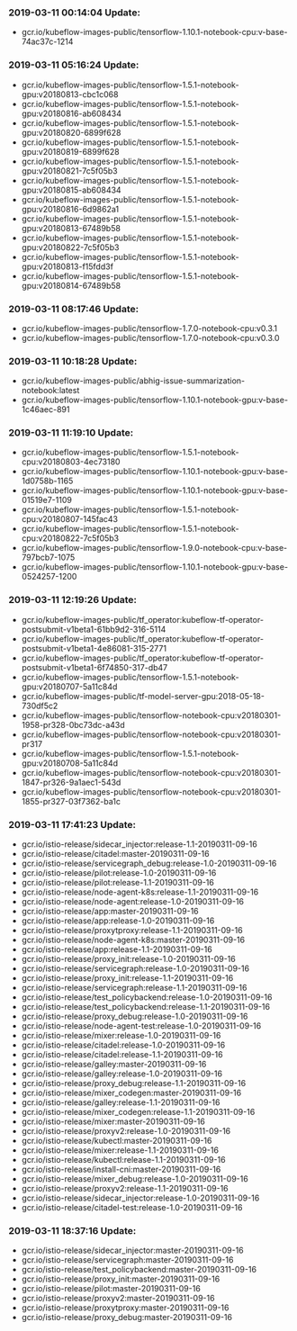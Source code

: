 ### 2019-03-11 00:14:04 Update:

- gcr.io/kubeflow-images-public/tensorflow-1.10.1-notebook-cpu:v-base-74ac37c-1214
### 2019-03-11 05:16:24 Update:

- gcr.io/kubeflow-images-public/tensorflow-1.5.1-notebook-gpu:v20180813-cbc1c068
- gcr.io/kubeflow-images-public/tensorflow-1.5.1-notebook-gpu:v20180816-ab608434
- gcr.io/kubeflow-images-public/tensorflow-1.5.1-notebook-gpu:v20180820-6899f628
- gcr.io/kubeflow-images-public/tensorflow-1.5.1-notebook-gpu:v20180819-6899f628
- gcr.io/kubeflow-images-public/tensorflow-1.5.1-notebook-gpu:v20180821-7c5f05b3
- gcr.io/kubeflow-images-public/tensorflow-1.5.1-notebook-gpu:v20180815-ab608434
- gcr.io/kubeflow-images-public/tensorflow-1.5.1-notebook-gpu:v20180816-6d9862a1
- gcr.io/kubeflow-images-public/tensorflow-1.5.1-notebook-gpu:v20180813-67489b58
- gcr.io/kubeflow-images-public/tensorflow-1.5.1-notebook-gpu:v20180822-7c5f05b3
- gcr.io/kubeflow-images-public/tensorflow-1.5.1-notebook-gpu:v20180813-f15fdd3f
- gcr.io/kubeflow-images-public/tensorflow-1.5.1-notebook-gpu:v20180814-67489b58
### 2019-03-11 08:17:46 Update:

- gcr.io/kubeflow-images-public/tensorflow-1.7.0-notebook-cpu:v0.3.1
- gcr.io/kubeflow-images-public/tensorflow-1.7.0-notebook-cpu:v0.3.0
### 2019-03-11 10:18:28 Update:

- gcr.io/kubeflow-images-public/abhig-issue-summarization-notebook:latest
- gcr.io/kubeflow-images-public/tensorflow-1.10.1-notebook-gpu:v-base-1c46aec-891
### 2019-03-11 11:19:10 Update:

- gcr.io/kubeflow-images-public/tensorflow-1.5.1-notebook-cpu:v20180803-4ec73180
- gcr.io/kubeflow-images-public/tensorflow-1.10.1-notebook-gpu:v-base-1d0758b-1165
- gcr.io/kubeflow-images-public/tensorflow-1.10.1-notebook-gpu:v-base-01519e7-1109
- gcr.io/kubeflow-images-public/tensorflow-1.5.1-notebook-cpu:v20180807-145fac43
- gcr.io/kubeflow-images-public/tensorflow-1.5.1-notebook-cpu:v20180822-7c5f05b3
- gcr.io/kubeflow-images-public/tensorflow-1.9.0-notebook-cpu:v-base-797bcb7-1075
- gcr.io/kubeflow-images-public/tensorflow-1.10.1-notebook-gpu:v-base-0524257-1200
### 2019-03-11 12:19:26 Update:

- gcr.io/kubeflow-images-public/tf_operator:kubeflow-tf-operator-postsubmit-v1beta1-61bb9d2-316-5114
- gcr.io/kubeflow-images-public/tf_operator:kubeflow-tf-operator-postsubmit-v1beta1-4e86081-315-2771
- gcr.io/kubeflow-images-public/tf_operator:kubeflow-tf-operator-postsubmit-v1beta1-6f74850-317-db47
- gcr.io/kubeflow-images-public/tensorflow-1.5.1-notebook-gpu:v20180707-5a11c84d
- gcr.io/kubeflow-images-public/tf-model-server-gpu:2018-05-18-730df5c2
- gcr.io/kubeflow-images-public/tensorflow-notebook-cpu:v20180301-1958-pr328-0bc73dc-a43d
- gcr.io/kubeflow-images-public/tensorflow-notebook-cpu:v20180301-pr317
- gcr.io/kubeflow-images-public/tensorflow-1.5.1-notebook-gpu:v20180708-5a11c84d
- gcr.io/kubeflow-images-public/tensorflow-notebook-cpu:v20180301-1847-pr326-9a1aec1-543d
- gcr.io/kubeflow-images-public/tensorflow-notebook-cpu:v20180301-1855-pr327-03f7362-ba1c
### 2019-03-11 17:41:23 Update:

- gcr.io/istio-release/sidecar_injector:release-1.1-20190311-09-16
- gcr.io/istio-release/citadel:master-20190311-09-16
- gcr.io/istio-release/servicegraph_debug:release-1.0-20190311-09-16
- gcr.io/istio-release/pilot:release-1.0-20190311-09-16
- gcr.io/istio-release/pilot:release-1.1-20190311-09-16
- gcr.io/istio-release/node-agent-k8s:release-1.1-20190311-09-16
- gcr.io/istio-release/node-agent:release-1.0-20190311-09-16
- gcr.io/istio-release/app:master-20190311-09-16
- gcr.io/istio-release/app:release-1.0-20190311-09-16
- gcr.io/istio-release/proxytproxy:release-1.1-20190311-09-16
- gcr.io/istio-release/node-agent-k8s:master-20190311-09-16
- gcr.io/istio-release/app:release-1.1-20190311-09-16
- gcr.io/istio-release/proxy_init:release-1.0-20190311-09-16
- gcr.io/istio-release/servicegraph:release-1.0-20190311-09-16
- gcr.io/istio-release/proxy_init:release-1.1-20190311-09-16
- gcr.io/istio-release/servicegraph:release-1.1-20190311-09-16
- gcr.io/istio-release/test_policybackend:release-1.0-20190311-09-16
- gcr.io/istio-release/test_policybackend:release-1.1-20190311-09-16
- gcr.io/istio-release/proxy_debug:release-1.0-20190311-09-16
- gcr.io/istio-release/node-agent-test:release-1.0-20190311-09-16
- gcr.io/istio-release/mixer:release-1.0-20190311-09-16
- gcr.io/istio-release/citadel:release-1.0-20190311-09-16
- gcr.io/istio-release/citadel:release-1.1-20190311-09-16
- gcr.io/istio-release/galley:master-20190311-09-16
- gcr.io/istio-release/galley:release-1.0-20190311-09-16
- gcr.io/istio-release/proxy_debug:release-1.1-20190311-09-16
- gcr.io/istio-release/mixer_codegen:master-20190311-09-16
- gcr.io/istio-release/galley:release-1.1-20190311-09-16
- gcr.io/istio-release/mixer_codegen:release-1.1-20190311-09-16
- gcr.io/istio-release/mixer:master-20190311-09-16
- gcr.io/istio-release/proxyv2:release-1.0-20190311-09-16
- gcr.io/istio-release/kubectl:master-20190311-09-16
- gcr.io/istio-release/mixer:release-1.1-20190311-09-16
- gcr.io/istio-release/kubectl:release-1.1-20190311-09-16
- gcr.io/istio-release/install-cni:master-20190311-09-16
- gcr.io/istio-release/mixer_debug:release-1.0-20190311-09-16
- gcr.io/istio-release/proxyv2:release-1.1-20190311-09-16
- gcr.io/istio-release/sidecar_injector:release-1.0-20190311-09-16
- gcr.io/istio-release/citadel-test:release-1.0-20190311-09-16
### 2019-03-11 18:37:16 Update:

- gcr.io/istio-release/sidecar_injector:master-20190311-09-16
- gcr.io/istio-release/servicegraph:master-20190311-09-16
- gcr.io/istio-release/test_policybackend:master-20190311-09-16
- gcr.io/istio-release/proxy_init:master-20190311-09-16
- gcr.io/istio-release/pilot:master-20190311-09-16
- gcr.io/istio-release/proxyv2:master-20190311-09-16
- gcr.io/istio-release/proxytproxy:master-20190311-09-16
- gcr.io/istio-release/proxy_debug:master-20190311-09-16
